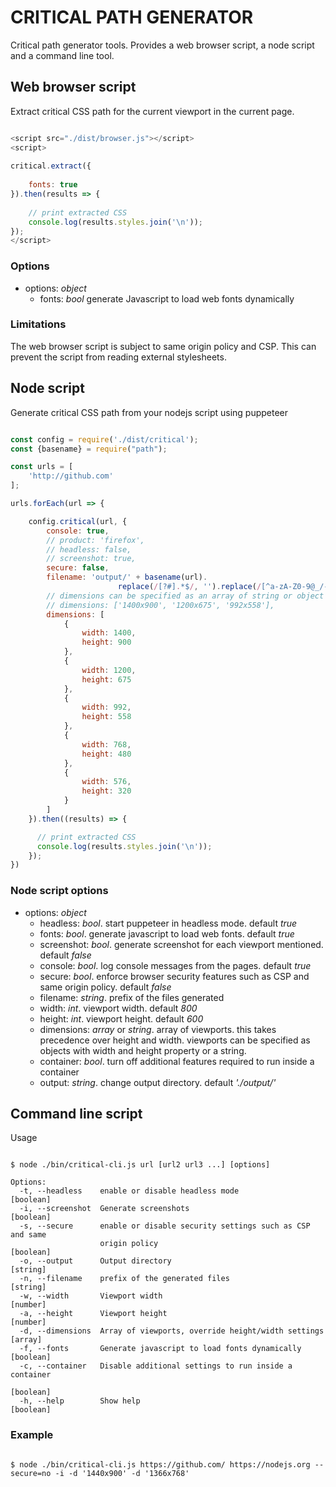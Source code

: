 # CRITICAL PATH GENERATOR

Critical path generator tools. Provides a web browser script, a node script and a command line tool.

## Web browser script

Extract critical CSS path for the current viewport in the current page.
```javascript

<script src="./dist/browser.js"></script>
<script>
    
critical.extract({
   
    fonts: true
}).then(results => {
    
    // print extracted CSS
    console.log(results.styles.join('\n'));
});
</script>
```

### Options

- options: _object_
  - fonts: _bool_ generate Javascript to load web fonts dynamically

### Limitations

The web browser script is subject to same origin policy and CSP. 
This can prevent the script from reading external stylesheets.

## Node script

Generate critical CSS path from your nodejs script using puppeteer

```javascript

const config = require('./dist/critical');
const {basename} = require("path");

const urls = [
    'http://github.com'
];

urls.forEach(url => {

    config.critical(url, {
        console: true,
        // product: 'firefox',
        // headless: false,
        // screenshot: true,
        secure: false,
        filename: 'output/' + basename(url).
                        replace(/[?#].*$/, '').replace(/[^a-zA-Z0-9@_/-]+/g, '_') + '_critical.css',
        // dimensions can be specified as an array of string or object
        // dimensions: ['1400x900', '1200x675', '992x558'],       
        dimensions: [
            {
                width: 1400,
                height: 900
            },
            {
                width: 1200,
                height: 675
            },
            {
                width: 992,
                height: 558
            },
            {
                width: 768,
                height: 480
            },
            {
                width: 576,
                height: 320
            }
        ]
    }).then((results) => {

      // print extracted CSS
      console.log(results.styles.join('\n'));
    });
})

```

### Node script options

- options: _object_
  - headless: _bool_. start puppeteer in headless mode. default _true_
  - fonts: _bool_. generate javascript to load web fonts. default _true_
  - screenshot: _bool_. generate screenshot for each viewport mentioned. default _false_
  - console: _bool_. log console messages from the pages. default _true_
  - secure: _bool_. enforce browser security features such as CSP and same origin policy. default _false_
  - filename: _string_. prefix of the files generated
  - width: _int_. viewport width. default _800_
  - height: _int_. viewport height. default _600_
  - dimensions: _array_ or _string_. array of viewports. this takes precedence over height and width. viewports can be specified as objects with width and height property or a string.
  - container: _bool_. turn off additional features required to run inside a container
  - output: _string_. change output directory. default _'./output/'_

## Command line script

Usage

```shell

$ node ./bin/critical-cli.js url [url2 url3 ...] [options]

Options:
  -t, --headless    enable or disable headless mode                    [boolean]
  -i, --screenshot  Generate screenshots                               [boolean]
  -s, --secure      enable or disable security settings such as CSP and same
                    origin policy                                      [boolean]
  -o, --output      Output directory                                    [string]
  -n, --filename    prefix of the generated files                       [string]
  -w, --width       Viewport width                                      [number]
  -a, --height      Viewport height                                     [number]
  -d, --dimensions  Array of viewports, override height/width settings   [array]
  -f, --fonts       Generate javascript to load fonts dynamically      [boolean]
  -c, --container   Disable additional settings to run inside a container
                                                                       [boolean]
  -h, --help        Show help                                          [boolean]

```

### Example

```shell

$ node ./bin/critical-cli.js https://github.com/ https://nodejs.org --secure=no -i -d '1440x900' -d '1366x768'
```